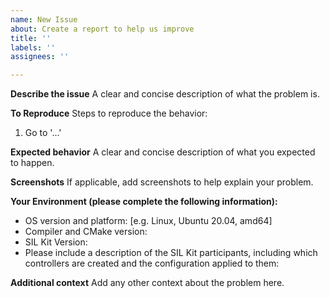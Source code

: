 ```yaml
---
name: New Issue
about: Create a report to help us improve
title: ''
labels: ''
assignees: ''

---
```


**Describe the issue**
A clear and concise description of what the problem is.

**To Reproduce**
Steps to reproduce the behavior:
1. Go to '...'

**Expected behavior**
A clear and concise description of what you expected to happen.

**Screenshots**
If applicable, add screenshots to help explain your problem.

**Your Environment (please complete the following information):**
 - OS version and platform: [e.g. Linux, Ubuntu 20.04, amd64]
 - Compiler and CMake version:
 - SIL Kit Version:
 - Please include a description of the SIL Kit participants, including which
   controllers are created and the configuration applied to them:

**Additional context**
Add any other context about the problem here.
